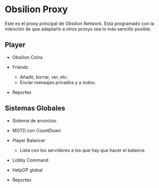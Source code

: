 # Obsilion Proxy

Este es el proxy principal de Obsilion Network. Está programado con la intención
de que adaptarlo a otros proxys sea lo más sencillo posible.

## Player

- Obsilion Coins
- Friends
  - Añadir, borrar, ver, etc.
  - Enviar mensajes privados y a todos.

- Reportes

## Sistemas Globales
- Sistema de anuncios.
- MOTD con CountDown
- Player Balancer
  - Lista con los servidores a los que hay que hacer el balance.

- Lobby Command
- HelpOP global
- Reportes